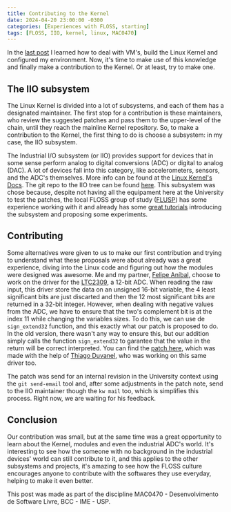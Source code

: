 ```yaml
---
title: Contributing to the Kernel
date: 2024-04-20 23:00:00 -0300
categories: [Experiences with FLOSS, starting]
tags: [FLOSS, IIO, kernel, linux, MAC0470]
---
```


In the [last post](https://otavioolsilva.github.io/posts/setting-up-an-environment-to-contribute-to-the-kernel/) I learned how to deal with VM's, build the Linux Kernel and configured my environment. Now, it's time to make use of this knowledge and finally make a contribution to the Kernel. Or at least, try to make one.

## The IIO subsystem

The Linux Kernel is divided into a lot of subsystems, and each of them has a designated maintainer. The first stop for a contribution is these maintainers, who review the suggested patches and pass them to the upper-level of the chain, until they reach the mainline Kernel repository. So, to make a contribution to the Kernel, the first thing to do is choose a subsystem: in my case, the IIO subsystem.

The Industrial I/O subsystem (or IIO) provides support for devices that in some sense perform analog to digital conversions (ADC) or digital to analog (DAC). A lot of devices fall into this category, like accelerometers, sensors, and the ADC's themselves. More info can be found at the [Linux Kernel's Docs](https://www.kernel.org/doc/html/v4.12/driver-api/iio/intro.html). The git repo to the IIO tree can be found [here](https://git.kernel.org/pub/scm/linux/kernel/git/jic23/iio.git/). This subsystem was chose because, despite not having all the equipament here at the University to test the patches, the local FLOSS group of study ([FLUSP](https://flusp.ime.usp.br/)) has some experience working with it and already has some [great tutorials](https://flusp.ime.usp.br/kernel_iio/) introducing the subsystem and proposing some experiments.

## Contributing

Some alternatives were given to us to make our first contribution and trying to understand what these proposals were about already was a great experience, diving into the Linux code and figuring out how the modules were designed was awesome. Me and my partner, [Felipe Aníbal](https://felipeanibal.github.io/#), choose to work on the driver for the [LTC2309](https://www.analog.com/en/products/ltc2309.html), a 12-bit ADC. When reading the raw input, this driver store the data on an unsigned 16-bit variable, the 4 least significant bits are just discarted and then the 12 most significant bits are returned in a 32-bit integer. However, when dealing with negative values from the ADC, we have to ensure that the two's complement bit is at the index 11 while changing the variables sizes. To do this, we can use de `sign_extend32` function, and this exactly what our patch is proposed to do. In the old version, there wasn't any way to ensure this, but our addition simply calls the function `sign_extend32` to garantee that the value in the return will be correct interpreted. You can find the [patch here](https://lore.kernel.org/linux-iio/20240420233836.24971-1-otavio.ols@usp.br/T/#u), which was made with the help of [Thiago Duvanel](https://th-duvanel.github.io/), who was working on this same driver too.

The patch was send for an internal revision in the University context using the `git send-email` tool and, after some adjustments in the patch note, send to the IIO maintainer though the `kw mail` too, which is simplifies this process. Right now, we are waiting for his feedback.

## Conclusion

Our contribution was small, but at the same time was a great opportunity to learn about the Kernel, modules and even the industrial ADC's world. It's interesting to see how the someone with no background in the industrial devices' world can still contribute to it, and this applies to the other subsystems and projects, it's amazing to see how the FLOSS culture encourages anyone to contribute with the softwares they use everyday, helping to make it even better.

This post was made as part of the discipline MAC0470 - Desenvolvimento de Software Livre, BCC - IME - USP.

